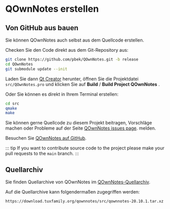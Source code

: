 # QOwnNotes erstellen

## Von GitHub aus bauen

Sie können QOwnNotes auch selbst aus dem Quellcode erstellen.

Checken Sie den Code direkt aus dem Git-Repository aus:

```bash
git clone https://github.com/pbek/QOwnNotes.git -b release
cd QOwnNotes
git submodule update --init
```

Laden Sie dann [Qt Creator](https://www.qt.io/download-open-source) herunter, öffnen Sie die Projektdatei `src/QOwnNotes.pro` und klicken Sie auf **Build** / **Build Project QOwnNotes** .

Oder Sie können es direkt in Ihrem Terminal erstellen:

```bash
cd src
qmake
make
```

Sie können gerne Quellcode zu diesem Projekt beitragen, Vorschläge machen oder Probleme auf der Seite [QOwnNotes issues page](https://github.com/pbek/QOwnNotes/issues). melden.

Besuchen Sie [QOwnNotes auf GitHub](https://github.com/pbek/QOwnNotes).

::: tip
If you want to contribute source code to the project please make your pull requests to the  `main` branch.
:::

## Quellarchiv

Sie finden Quellarchive von QOwnNotes im [QOwnNotes-Quellarchiv](https://download.tuxfamily.org/qownnotes/src/).

Auf die Quellarchive kann folgendermaßen zugegriffen werden:

`https://download.tuxfamily.org/qownnotes/src/qownnotes-20.10.1.tar.xz`
